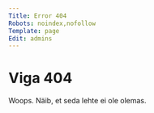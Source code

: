 ```yaml
---
Title: Error 404
Robots: noindex,nofollow
Template: page
Edit: admins
---
```


Viga 404
=========

Woops. Näib, et seda lehte ei ole olemas.
